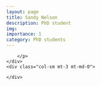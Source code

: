 ```yaml
---
layout: page
title: Sandy Nelson
description: PhD student
img: 
importance: 1
category: PhD students
---
```



<div class="row">
    <div class="col-sm mt-3 mt-md-0">
        <p style="text-align: justify">
        
        </p>
    </div>
    <div class="col-sm mt-3 mt-md-0">
        
    </div>
</div>